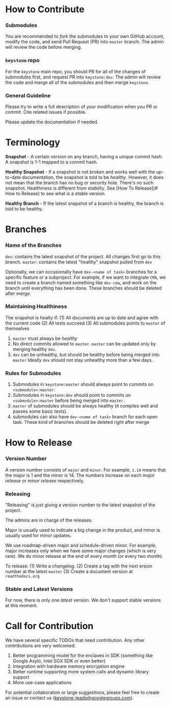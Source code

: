 # How to Contribute

### Submodules

You are recommended to *fork* the submodules to your own GitHub account, modify the code, 
and send Pull Request (PR) into `master` branch. The admin will review the code before merging.

### `keystone` repo

For the `keystone` main repo, you should PR for all of the changes of submodules first, and request PR into `keystone:dev`.
The admin will review the code and merge all of the submodules and then merge `keystone`.

### General Guideline

Please try to write a full description of your modification when you PR or commit.
Cite related issues if possible.

Please update the documentation if needed.

# Terminology

**Snapshot** - A certain version on any branch, having a unique commit hash. A snapshot is 1-1 mapped to a commit hash.

**Healthy Snapshot** - If a snapshot is not broken and works well with the up-to-date documentation, the snapshot is told to be *healthy*. However, it does not mean that the branch has no bug or security hole. There's no such snapshot.
Healthiness is different from *stability*. See [How To Release](# How to Release) to see what is a *stable* version.

**Healthy Branch** - If the latest snapshot of a branch is healthy, the branch is told to be healthy.

# Branches

### Name of the Branches

`dev`: contains the latest snapshot of the project. All changes first go to this branch.
`master`: contains the latest "healthy" snapshot pulled from `dev`

Optionally, we can occasionally have `dev-<name of task>` branches for a specific feature or a subproject.
For example, if we want to integrate `CMA`, we need to create a branch named something like `dev-cma`,
and work on the branch until everything has been done.
These branches should be deleted after merge.

### Maintaining Healthiness

The snapshot is healty if:
(1) All documents are up to date and agree with the current code
(2) All tests succeed
(3) All submodules points to `master` of themselves

1. `master` must always be *healthy*
2. No direct commits allowed to `master`. `master` can be updated only by merging healthy `dev`.
3. `dev` can be unhealthy, but should be healthy before being merged into `master`
Ideally `dev` should not stay unhealthy more than a few days.

### Rules for Submodules

1. Submodules in `keystone:master` should always point to commits on `<submodule>:master`.
2. Submodules in `keystone:dev` should point to commits on `<submodule>:master` before being merged into `master`.
3. `master` of submodules should be always healthy (it compiles well and passes some basic tests).
4. submodules can also have `dev-<name of task>` branch for each open task. 
These kind of branches should be deleted right after merge

# How to Release

### Version Number

A version number consists of `major` and `minor`. For example, `1.14` means that the major is 1 and the minor is 14.
The numbers increase on each *major release* or *minor release* respectively. 

### Releasing

"Releasing" is just giving a version number to the latest snapshot of the project.

The admins are in charge of the releases.

Major is usually used to indicate a big change in the product, and minor is usually used for minor updates.

We use roadmap-driven major and schedule-driven minor.
For example, major increases only when we have some major changes (which is very rare).
We do minor release at the end of every month (or every two month).

To release:
(1) Write a changelog.
(2) Create a tag with the next ersion number at the latest `master`
(3) Create a document version at `readthedocs.org`

### Stable and Latest Versions

For now, there is only one *latest* version. We don't support stable versions at this moment.

# Call for Contribution

We have several specific TODOs that need contribution.
Any other contributions are very welcomed.

1. Better programming model for the enclaves in SDK (something like Google Asylo, Intel SGX SDK or even better)
2. Integration with hardware memory encryption engine
3. Better runtime supporting more system calls and dynamic library support
4. More use-case applications

For potential collaboration or large suggestions, please feel free to create an issue or contact us (keystone-leads@googlegroups.com).

